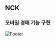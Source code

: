 ## NCK
### 모바일 경매 기능 구현


![Footer](https://capsule-render.vercel.app/api?type=waving&color=auto&height=200&section=footer)
